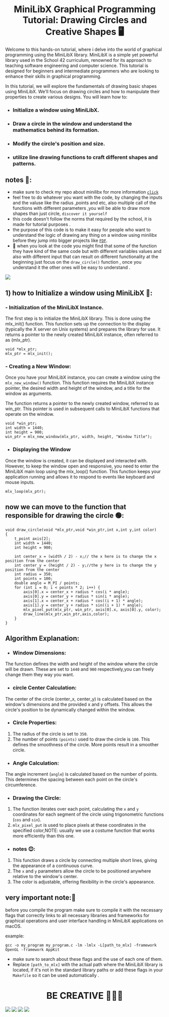 <h1 align="center">MiniLibX Graphical Programming Tutorial:
  Drawing Circles and Creative Shapes 🖥️
</h1>

Welcome to this hands-on tutorial, where i delve into the world of graphical programming using the MiniLibX library. MiniLibX is a simple yet powerful library used in the School 42 curriculum, renowned for its approach to teaching software engineering and computer science. This tutorial is designed for beginners and intermediate programmers who are looking to enhance their skills in graphical programming.

In this tutorial, we will explore the fundamentals of drawing basic shapes using MiniLibX. We'll focus on drawing circles and how to manipulate their properties to create various designs. You will learn how to:

- ### Initialize a window using MiniLibX.
- ### Draw a circle in the window and understand the mathematics behind its formation.
- ### Modify the circle's position and size.
- ### utilize line drawing functions to craft different shapes and patterns.

## notes 🚨:
- make sure to check my repo about minilibx for more information 
[`click`](https://github.com/yazan-metax/minilibX)
- feel free to do whatever you want with the code, by changing the inputs and the valuse like the radius ,points and etc, also multiple call of the functions with different parameters ,you will be able to draw more shapes than just circle, `discover it yourself`
- this code doesn't follow the norms that required by the school, it is made for tutorial purposes .
- the purpose of this code is to make it easy for people who want to understand the logic of drawing any thing on a window using minilibx before they jump into bigger projects like [`FDF`](https://github.com/yazan-metax/FDF).
- 🚩 when you look at the code you might find that some of the function they have kind of the same code but with different variables values and also with different input that can result on different functionality  at the  beginning just focus on the `draw_circle()` function , once you understand it the other ones will be easy to understand .

<img src="https://github.com/yazan-metax/draw_with_minilibx/blob/main/image2/Screenshot%202024-01-17%20at%2017.40.28.png">

## 1) how to Initialize a window using MiniLibX 🤔:

### -  Initialization of the MiniLibX Instance.
The first step is to initialize the MiniLibX library. This is done using the mlx_init() function. This function sets up the connection to the display (typically the X server on Unix systems) and prepares the library for use. It returns a pointer to the newly created MiniLibX instance, often referred to as (mlx_ptr).

```
void *mlx_ptr;
mlx_ptr = mlx_init();

```
### - Creating a New Window:

Once you have your MiniLibX instance, you can create a window using the `mlx_new_window()` function. This function requires the MiniLibX instance pointer, the desired width and height of the window, and a title for the window as arguments.

The function returns a pointer to the newly created window, referred to as win_ptr. This pointer is used in subsequent calls to MiniLibX functions that operate on the window.

```
void *win_ptr;
int width = 1440;
int height = 900;
win_ptr = mlx_new_window(mlx_ptr, width, height, "Window Title");

```
- ### Displaying the Window
Once the window is created, it can be displayed and interacted with. However, to keep the window open and responsive, you need to enter the MiniLibX main loop using the mlx_loop() function. This function keeps your application running and allows it to respond to events like keyboard and mouse inputs.
```
mlx_loop(mlx_ptr);

```
## now we can move to the function that responsible for drawing the circle 🟢:

```
void draw_circle(void *mlx_ptr,void *win_ptr,int x,int y,int color)
{
    t_point axis[2];
    int width = 1440;
    int height = 900;

    int center_x = (width / 2) - x;// the x here is to change the x position from the center
    int center_y = (height / 2) - y;//the y here is to change the y position from the center
    int radius = 350;
    int points = 100;
    double angle = M_PI / points;
    for (int i = 0; i < points * 2; i++) {
        axis[0].x = center_x + radius * cos(i * angle);
        axis[0].y = center_y + radius * sin(i * angle);
        axis[1].x = center_x + radius * cos((i + 1) * angle);
        axis[1].y = center_y + radius * sin((i + 1) * angle);
        mlx_pixel_put(mlx_ptr, win_ptr, axis[0].x, axis[0].y, color);
        draw_line(mlx_ptr,win_ptr,axis,color);
    }
}
```
 ## Algorithm Explanation:
 
- ### Window Dimensions:
The function defines the width and height of the window where the circle will be drawn. These are set to `1440` and `900` respectively,you can freely change them they way you want.
- ### circle Center Calculation:
The center of the circle (center_x, center_y) is calculated based on the window's dimensions and the provided x and y offsets. This allows the circle's position to be dynamically changed within the window.

- ### Circle Properties:
1) The radius of the circle is set to `350`.
2) The number of points `(points)` used to draw the circle is `100`. This defines the smoothness of the circle. More points result in a smoother circle.

- ### Angle Calculation:
The angle increment (`angle`) is calculated based on the number of points. This determines the spacing between each point on the circle's circumference.

- ### Drawing the Circle:
1) The function iterates over each point, calculating the `x` and `y` coordinates for each segment of the circle using trigonometric functions (`cos` and `sin`).
2) `mlx_pixel_put` is used to place pixels at these coordinates in the specified color,NOTE: usually we use a costume function that works more efficiently than this one.

- ### notes 😊:
1) This function draws a circle by connecting multiple short lines, giving the appearance of a continuous curve.
2) The `x` and `y` parameters allow the circle to be positioned anywhere relative to the window's center.
3) The color is adjustable, offering flexibility in the circle's appearance.

## very important  note:🚨
before you compile the program make sure to compile it with the necessary flags that correctly links to all necessary libraries and frameworks for graphical operations and user interface handling in MiniLibX applications on macOS.

example:
```
gcc -o my_program my_program.c -lm -lmlx -L[path_to_mlx] -framework OpenGL -framework AppKit

```
- make sure to search about these flags and the use of each one of them.
- Replace `[path_to_mlx]` with the actual path where the MiniLibX library is located, if it's not in the standard library paths or add these flags in your `Makefile`
so it can be used automatically .


<h1 align="center">BE CREATIVE 🧑🏻‍🎨
</h1>

<img src="https://github.com/yazan-metax/draw_with_minilibx/blob/main/image2/Screenshot%202024-01-17%20at%2017.37.35.png">
<img src="https://github.com/yazan-metax/draw_with_minilibx/blob/main/image2/Screenshot%202024-01-17%20at%2019.57.55.png">
<img src="https://github.com/yazan-metax/draw_with_minilibx/blob/main/image2/Screenshot%202024-01-16%20at%2020.35.14.png">
<img src="https://github.com/yazan-metax/draw_with_minilibx/blob/main/image2/Screenshot%202024-01-17%20at%2020.06.56.png">

